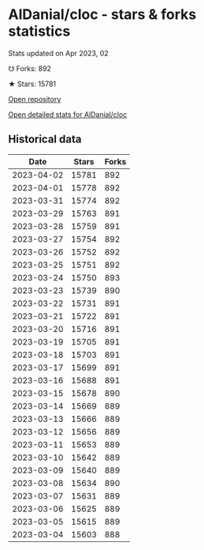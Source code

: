 # AlDanial/cloc - stars & forks statistics

Stats updated on Apr 2023, 02

☋ Forks: 892

★ Stars: 15781

[Open repository](https://github.com/AlDanial/cloc)

[Open detailed stats for AlDanial/cloc](https://reviewgithub.com/rep/AlDanial/cloc)

## Historical data
| Date | Stars | Forks |
|------|-------|-------|
| 2023-04-02 | 15781 | 892 | 
| 2023-04-01 | 15778 | 892 | 
| 2023-03-31 | 15774 | 892 | 
| 2023-03-29 | 15763 | 891 | 
| 2023-03-28 | 15759 | 891 | 
| 2023-03-27 | 15754 | 892 | 
| 2023-03-26 | 15752 | 892 | 
| 2023-03-25 | 15751 | 892 | 
| 2023-03-24 | 15750 | 893 | 
| 2023-03-23 | 15739 | 890 | 
| 2023-03-22 | 15731 | 891 | 
| 2023-03-21 | 15722 | 891 | 
| 2023-03-20 | 15716 | 891 | 
| 2023-03-19 | 15705 | 891 | 
| 2023-03-18 | 15703 | 891 | 
| 2023-03-17 | 15699 | 891 | 
| 2023-03-16 | 15688 | 891 | 
| 2023-03-15 | 15678 | 890 | 
| 2023-03-14 | 15669 | 889 | 
| 2023-03-13 | 15666 | 889 | 
| 2023-03-12 | 15656 | 889 | 
| 2023-03-11 | 15653 | 889 | 
| 2023-03-10 | 15642 | 889 | 
| 2023-03-09 | 15640 | 889 | 
| 2023-03-08 | 15634 | 890 | 
| 2023-03-07 | 15631 | 889 | 
| 2023-03-06 | 15625 | 889 | 
| 2023-03-05 | 15615 | 889 | 
| 2023-03-04 | 15603 | 888 | 

